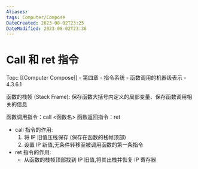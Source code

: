 ```yaml
---
Aliases: 
tags: Computer/Compose 
DateCreated: 2023-08-02T23:25
DateModified: 2023-08-02T23:36
---
```

# Call 和 ret 指令
Top:: [[Computer Compose]] - 第四章 - 指令系统 - 函数调用的机器级表示 - 4.3.6.1

函数的栈帧 (Stack Frame): 保存函数大括号内定义的局部变量、保存函数调用相关的信息

函數调用指令：call <函数名>
函数返回指令：ret

- call 指令的作用:
	1. 将 IP 旧值压栈保存 (保存在函数的栈帧顶部)
	2. 设置 IP 新值,无条件转移至被调用函数的第一条指令
- ret 指令的作用:
	- 从函数的栈帧顶部找到 IP 旧值,将其出栈并恢复 IP 寄存器
